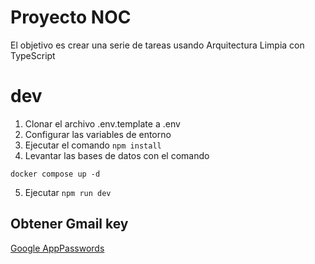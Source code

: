 # Proyecto NOC

El objetivo es crear una serie de tareas usando Arquitectura Limpia con TypeScript

# dev

1. Clonar el archivo .env.template a .env
2. Configurar las variables de entorno
3. Ejecutar el comando `npm install `
4. Levantar las bases de datos con el comando

```
docker compose up -d
```

5. Ejecutar `npm run dev`

## Obtener Gmail key

[Google AppPasswords](https://myaccount.google.com/u/o/apppasswords)
